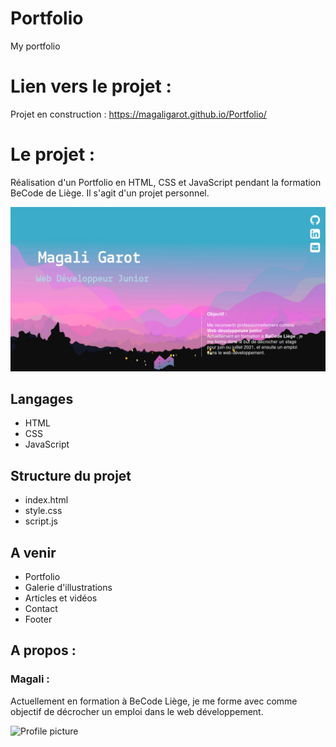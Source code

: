 # Portfolio
My portfolio

# Lien vers le projet : 
Projet en construction :
https://magaligarot.github.io/Portfolio/

# Le projet :

Réalisation d'un Portfolio en HTML, CSS et JavaScript pendant la formation BeCode de Liège. Il s'agit d'un projet personnel.

![<Visuel>](/Images/visuel.png)

## Langages 
* HTML
* CSS
* JavaScript

## Structure du projet
* index.html
* style.css
* script.js

## A venir

* Portfolio
* Galerie d'illustrations 
* Articles et vidéos
* Contact
* Footer 


## A propos :

### Magali :

Actuellement en formation à BeCode Liège, je me forme avec comme objectif de décrocher un emploi dans le web développement. 

![Profile picture](https://media-exp1.licdn.com/dms/image/C5603AQH6_wRw1oo1_Q/profile-displayphoto-shrink_200_200/0?e=1606953600&v=beta&t=04SQggIj5A72JBIIWZay0bDyJC1Dqyd3djPWDxRS7SY)


